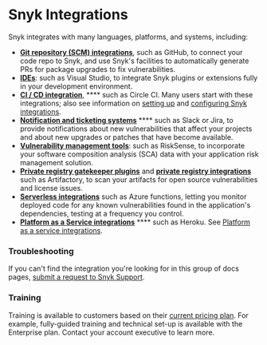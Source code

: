 # Snyk Integrations

Snyk integrates with many languages, platforms, and systems, including:

* [**Git repository (SCM) integrations**](git-repository-scm-integrations/), such as GitHub, to connect your code repo to Snyk, and use Snyk's facilities to automatically generate PRs for package upgrades to fix vulnerabilities.
* [**IDEs**](../ide-tools/): such as Visual Studio, to integrate Snyk plugins or extensions fully in your development environment.
* [**CI / CD integration**](ci-cd-integrations/), **** such as Circle CI. Many users start with these integrations; also see information on [setting up](ci-cd-integrations/#setting-up) and [configuring Snyk integrations](ci-cd-integrations/#configure-your-continuous-integration).
* [**Notification and ticketing systems**](notifications-ticketing-system-integrations/) **** such as Slack or Jira, to provide notifications about new vulnerabilities that affect your projects and about new upgrades or patches that have become available.
* [**Vulnerability management tools**](vulnerability-management-tools/): such as RiskSense, to incorporate your software composition analysis (SCA) data with your application risk management solution.
* [**Private registry gatekeeper plugins**](private-registry-gatekeeper-plugins/) and [**private registry integrations**](private-registry-integrations/) such as Artifactory, to scan your artifacts for open source vulnerabilities and license issues.
* [**Serverless integrations**](serverless-integrations/) such as Azure functions, letting you monitor deployed code for any known vulnerabilities found in the application's dependencies, testing at a frequency you control.
* [**Platform as a Service integrations**](platform-as-a-service-integrations/) **** such as Heroku. See [Platform as a service integrations](https://docs.snyk.io/integrations/platform-as-a-service-integrations).

### Troubleshooting

If you can't find the integration you're looking for in this group of docs pages, [submit a request to Snyk Support](https://support.snyk.io/hc/en-us/requests/new).

### Training

Training is available to customers based on their [current pricing plan](https://snyk.io/plans/). For example, fully-guided training and technical set-up is available with the Enterprise plan. Contact your account executive to learn more.
